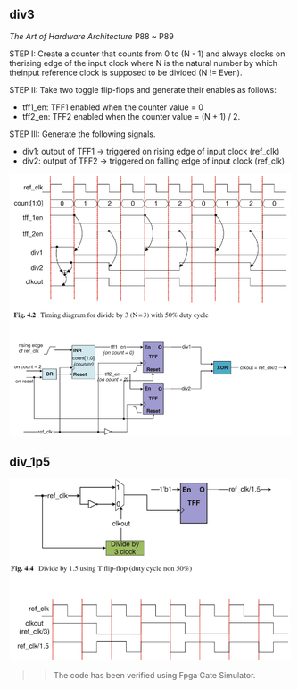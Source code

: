 ## div3
*The Art of Hardware Architecture* P88 ~ P89

STEP I: Create a counter that counts from 0 to (N - 1) and always clocks on therising edge of the input clock where N is the natural number by which theinput reference clock is supposed to be divided (N != Even).

STEP II: Take two toggle flip-flops and generate their enables as follows:
* tff1_en: TFF1 enabled when the counter value = 0
* tff2_en: TFF2 enabled when the counter value = (N + 1) / 2.

STEP III: Generate the following signals.
* div1: output of TFF1 -> triggered on rising edge of input clock (ref_clk)
* div2: output of TFF2 -> triggered on falling edge of input clock (ref_clk)

![](div_3.png)


## div_1p5

![](div_1p5.png)

>> The code has been verified using Fpga Gate Simulator.

